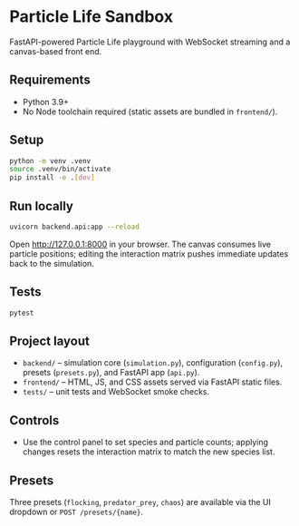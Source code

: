 # Particle Life Sandbox

FastAPI-powered Particle Life playground with WebSocket streaming and a canvas-based front end.

## Requirements
- Python 3.9+
- No Node toolchain required (static assets are bundled in `frontend/`).

## Setup
```bash
python -m venv .venv
source .venv/bin/activate
pip install -e .[dev]
```

## Run locally
```bash
uvicorn backend.api:app --reload
```
Open http://127.0.0.1:8000 in your browser. The canvas consumes live particle positions; editing the interaction matrix pushes immediate updates back to the simulation.

## Tests
```bash
pytest
```

## Project layout
- `backend/` – simulation core (`simulation.py`), configuration (`config.py`), presets (`presets.py`), and FastAPI app (`api.py`).
- `frontend/` – HTML, JS, and CSS assets served via FastAPI static files.
- `tests/` – unit tests and WebSocket smoke checks.

## Controls
- Use the control panel to set species and particle counts; applying changes resets the interaction matrix to match the new species list.

## Presets
Three presets (`flocking`, `predator_prey`, `chaos`) are available via the UI dropdown or `POST /presets/{name}`.
